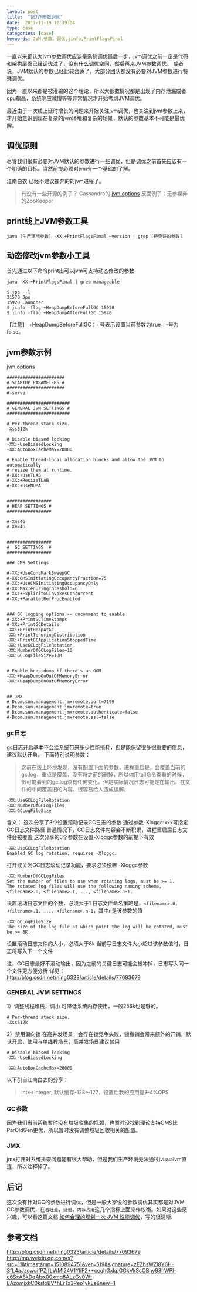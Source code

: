 ```yaml
---
layout: post
title:  "记JVM参数调优"
date:  2017-11-19 12:39:04
type: case
categories: [case]
keywords: JVM,参数，调优,jinfo,PrintFlagsFinal
---
```



一直以来都认为jvm参数调优应该是系统调优最后一步，jvm调优之前一定是代码和架构层面已经调优过了，没有什么调优空间，然后再来JVM参数调优。
或者说，JVM默认的参数已经比较合适了，大部分团队都没有必要对JVM参数进行特殊调优。

因为一直以来都是被灌输的这个理论，所以大都数情况都是出现了内存泄漏或者cpu飙高，系统响应减慢等等异常情况才开始考虑JVM调优。

最近由于一次线上延时增长的问题来开始关注jvm调优，也关注到jvm参数上来，才开始意识到现在复杂的jvm环境和复杂的场景，默认的参数基本不可能是最优解。

## 调优原则
尽管我们很有必要对JVM默认的参数进行一些调优，但是调优之前首先应该有一个明确的目标。当然前提必须对jvm有一个基础的了解。

江南白衣 已经不建议裸奔的的jvm进程了。
>有没有一些开源的例子？ Cassandra的 [jvm.options](https://github.com/apache/cassandra/blob/trunk/conf/jvm.options)
反面例子：无参裸奔的ZooKeeper

## print线上JVM参数工具

```
java [生产环境参数] -XX:+PrintFlagsFinal –version | grep [待查证的参数]
```


## 动态修改jvm参数小工具
首先通过以下命令print出可以jvm可支持动态修改的参数
```
java -XX:+PrintFlagsFinal | grep manageable
```

```
$ jps  -l
31570 Jps
15920 Launcher
$ jinfo -flag +HeapDumpBeforeFullGC 15920
$ jinfo -flag +HeapDumpAfterFullGC 15920
```

【注意】
+HeapDumpBeforeFullGC：+号表示设置当前参数为true，-号为false。

## jvm参数示例

jvm.options
```
######################
# STARTUP PARAMETERS #
######################
#-server

########################
# GENERAL JVM SETTINGS #
########################

# Per-thread stack size.
-Xss512k

# Disable biased locking
-XX:-UseBiasedLocking
-XX:AutoBoxCacheMax=20000

# Enable thread-local allocation blocks and allow the JVM to automatically
# resize them at runtime.
#-XX:+UseTLAB
#-XX:+ResizeTLAB
#-XX:+UseNUMA


#################
# HEAP SETTINGS #
#################

#-Xms4G
#-Xmx4G


#################
#  GC SETTINGS  #
#################

### CMS Settings

#-XX:+UseConcMarkSweepGC
#-XX:CMSInitiatingOccupancyFraction=75
#-XX:+UseCMSInitiatingOccupancyOnly
#-XX:MaxTenuringThreshold=6
#-XX:+ExplicitGCInvokesConcurrent
#-XX:+ParallelRefProcEnabled


### GC logging options -- uncomment to enable
#-XX:+PrintGCTimeStamps
#-XX:+PrintGCDetails
-XX:+PrintHeapAtGC
-XX:+PrintTenuringDistribution
-XX:+PrintGCApplicationStoppedTime
-XX:+UseGCLogFileRotation
-XX:NumberOfGCLogFiles=10
-XX:GCLogFileSize=10M


# Enable heap-dump if there's an OOM
-XX:+HeapDumpOnOutOfMemoryError
-XX:+HeapDumpOnOutOfMemoryError


## JMX
#-Dcom.sun.management.jmxremote.port=7199
#-Dcom.sun.management.jmxremote=true
#-Dcom.sun.management.jmxremote.authenticate=false
#-Dcom.sun.management.jmxremote.ssl=false
```


### gc日志

gc日志开启基本不会给系统带来多少性能损耗，但是能保留很多很重要的信息，建议默认开启。
下面特别说明参数：
>之前在线上环境发现，没有配置下面的参数，进程重启是，会覆盖当前的gc.log，重点是覆盖，没有将之前的删掉，所以你用tail命令查看的时候，很可能看到的gc.log没有任何变化。但是实际情况日志可能是在输出，在文件的中间覆盖旧的内容。很容易给人造成误解。

```
-XX:UseGCLogFileRotation
-XX:NumberOfGCLogFiles
-XX:GCLogFileSize
```

含义：
这次分享了3个设置滚动记录GC日志的参数
通过参数-Xloggc:xxx可指定GC日志文件路径
普通情况下，GC日志文件内容会不断积累，进程重启后日志文件会被覆盖
这次分享的3个参数在设置-Xloggc参数的前提下有效

```
-XX:UseGCLogFileRotation
Enabled GC log rotation, requires -Xloggc.
```

打开或关闭GC日志滚动记录功能，要求必须设置 -Xloggc参数

```
-XX:NumberOfGCLogFiles
Set the number of files to use when rotating logs, must be >= 1.
The rotated log files will use the following naming scheme, <filename>.0, <filename>.1, ..., <filename>.n-1.
```

设置滚动日志文件的个数，必须大于1
日志文件命名策略是，`<filename>.0, <filename>.1, ..., <filename>.n-1`，其中n是该参数的值

```
-XX:GCLogFileSize
The size of the log file at which point the log will be rotated, must be >= 8K.
```

设置滚动日志文件的大小，必须大于8k
当前写日志文件大小超过该参数值时，日志将写入下一个文件

注，GC日志最好不滚动输出，因为之前的关键日志可能会被冲掉，日志写入同一个文件更方便分析
详见：http://blog.csdn.net/ning0323/article/details/77093679

### GENERAL JVM SETTINGS
1）调整线程堆栈，调小 可降低系统内存使用，一般256k也是够的。
```
# Per-thread stack size.
-Xss512k
```
2）禁用偏向锁
在高并发场景，会存在锁竞争失败，锁撤销会带来额外的开销，默认开启，使用与单线程场景，高并发场景建议禁用
```
# Disable biased locking
-XX:-UseBiasedLocking
```

```
-XX:AutoBoxCacheMax=20000
```
以下引自江南白衣的分享：
>int<->Integer, 默认缓存-128～127，设置后我的应用提升4%QPS

### GC参数

因为我们当前系统暂时没有垃圾收集的瓶颈，也暂时没找到理论支持CMS比ParOldGen更优，所以暂时没有调整垃圾回收相关的配置。

### JMX
jmx打开对系统排查问题能有很大帮助，但是我们生产环境无法通过jvisualvm直连，所以注释掉了。

## 后记
这次没有针对GC的参数进行调优，但是一般大家说的参数调优其实都是对JVM GC参数调优，在`吞吐量`，`延迟`，`内存占用`这几个指标上面来作权衡。如果对这些感兴趣，可以看这篇文档
[如何合理的规划一次 JVM 性能调优](http://mp.weixin.qq.com/s?src=11&timestamp=1510894751&ver=519&signature=zEZhsWZl8Y6H-SfL4aJzowoifPZjfLWMl24V1YliF2**ccqhGxkpGGkVkScOBhy93hWPl-e6SxA6kDqAIsx00xmg8ALzGv0W-EAzomjxkC0ksloBV*hErTx3Peo1ykEs&new=1)，写的很清晰.


## 参考文档
http://blog.csdn.net/ning0323/article/details/77093679
http://mp.weixin.qq.com/s?src=11&timestamp=1510894751&ver=519&signature=zEZhsWZl8Y6H-SfL4aJzowoifPZjfLWMl24V1YliF2**ccqhGxkpGGkVkScOBhy93hWPl-e6SxA6kDqAIsx00xmg8ALzGv0W-EAzomjxkC0ksloBV*hErTx3Peo1ykEs&new=1